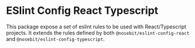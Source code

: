 # ESlint Config React Typescript

This package expose a set of eslint rules to be used with React/Typescript projects. It extends the rules defined by both `@nosebit/eslint-config-react` and `@nosebit/eslint-config-typescript`.